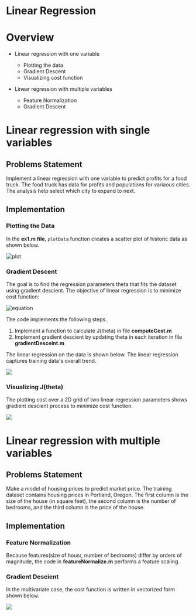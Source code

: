 # Linear Regression 

# Overview
* Linear regression with one variable 
  * Plotting the data 
  * Gradient Descent
  * Visualizing cost function 
  
* Linear regression with multiple variables
  * Feature Normalization
  * Gradient Descent 


# Linear regression with single variables 
## Problems Statement 
Implement a linear regression with one variable to predict profits for a food truck. The food truck has data for profits and populations for variaous cities. The analysis help select which city to expand to next. 

## Implementation
### Plotting the Data
In the **ex1.m file**, `plotData` function creates a scatter plot of historic data as shown below. 

![plot](https://user-images.githubusercontent.com/26426412/31313686-a84ad5c2-ab9e-11e7-92fc-f631d4a24861.png)

### Gradient Descent 
The goal is to find the regression parameters theta that fits the dataset using gradient descient. 
The objective of linear regression is to minimize cost function: 

![equation](https://user-images.githubusercontent.com/26426412/31313740-c80672fc-aba0-11e7-98ab-2c88ac2ddb16.png)

The code implements the following steps.
1. Implement a function to calculate J(theta) in file **computeCost.m** 
2. Implement gradient descient by updating theta in each iteration in file **gradientDesceint.m**

The linear regression on the data is shown below. The linear regression captures training data's overall trend.

![](https://user-images.githubusercontent.com/26426412/31313780-0e2fd9b6-aba2-11e7-98b9-8c7402a15e6f.png)

### Visualizing J(theta) 
The plotting cost over a 2D grid of two linear regression parameters shows gradient descient process to minimize cost function. 

![](https://user-images.githubusercontent.com/26426412/31313797-ad651898-aba2-11e7-91f5-ccada265de32.png)


# Linear regression with multiple variables 
## Problems Statement 
Make a model of housing prices to predict market price. The training dataset contains housing prices in Portland, Oregon. The first column is the size of the house (in square feet), the second column is the number of bedrooms, and the third column is the price of the house.

## Implementation
### Feature Normalization
Because features(size of housr, number of bedrooms) differ by orders of magnitude, the code in **featureNormalize.m** performs a feature scaling. 

### Gradient Descient
In the multivariate case, the cost function is written in vectorized form shown below.

![](https://user-images.githubusercontent.com/26426412/31313922-7e3e3db6-aba6-11e7-90af-58f19fafe9df.png)

